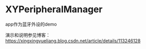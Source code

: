 # XYPeripheralManager
app作为蓝牙外设的demo

演示和说明参见博客：
https://xingxingyueliang.blog.csdn.net/article/details/113246128
